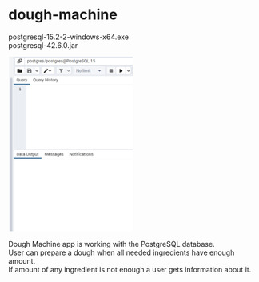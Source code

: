 # dough-machine
postgresql-15.2-2-windows-x64.exe <br>
postgresql-42.6.0.jar

<img src="prepare-database.gif" alt="prepare-database.gif" height="350"/></br>

Dough Machine app is working with the PostgreSQL database.</br>
User can prepare a dough when all needed ingredients have enough amount.</br>
If amount of any ingredient is not enough a user gets information about it.
